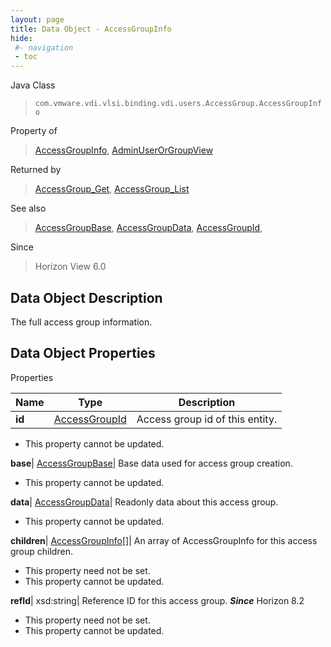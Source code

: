 ```yaml
---
layout: page
title: Data Object - AccessGroupInfo
hide:
 #- navigation
 - toc
---
```






Java Class  
> `com.vmware.vdi.vlsi.binding.vdi.users.AccessGroup.AccessGroupInfo`

Property of  
> [AccessGroupInfo](vdi.users.AccessGroup.AccessGroupInfo.md#field_detail), [AdminUserOrGroupView](vdi.users.AdminUserOrGroup.AdminUserOrGroupView.md#field_detail)

Returned by  
> [AccessGroup_Get](vdi.users.AccessGroup.md#get), [AccessGroup_List](vdi.users.AccessGroup.md#list)

See also  
> [AccessGroupBase](vdi.users.AccessGroup.AccessGroupBase.md), [AccessGroupData](vdi.users.AccessGroup.AccessGroupData.md), [AccessGroupId](vdi.entity.AccessGroupId.md),

Since  
> Horizon View 6.0


## Data Object Description 

The full access group information. 

## Data Object Properties

Properties

Name |  Type |  Description   
---|---|---  
**id**| [AccessGroupId](vdi.entity.AccessGroupId.md)|  Access group id of this entity.   


 * This property cannot be updated.

  
**base**| [AccessGroupBase](vdi.users.AccessGroup.AccessGroupBase.md)|  Base data used for access group creation.   


 * This property cannot be updated.

  
**data**| [AccessGroupData](vdi.users.AccessGroup.AccessGroupData.md)|  Readonly data about this access group.   


 * This property cannot be updated.

  
**children**| [AccessGroupInfo[]](vdi.users.AccessGroup.AccessGroupInfo.md)|  An array of AccessGroupInfo for this access group children.   


 * This property need not be set.
 * This property cannot be updated.

  
**refId**|  xsd:string|  Reference ID for this access group.  **_Since_** Horizon 8.2  


 * This property need not be set.
 * This property cannot be updated.

  
  
  
   
  
  
